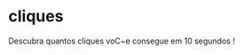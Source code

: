 # cliques
 Descubra quantos cliques voC~e consegue em 10 segundos !

 <a href="https://estudantedehtml.github.io/Clique-Aqui/cliques/index.html">
